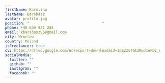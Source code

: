 ```yaml
---
firstName: Karolina
lastName: Barabasz
avatar: profile.jpg
position: "                                 "
phone: +48 669 981 288
email: kbarabasz95@gmail.com
city: Wroclaw
country: Poland
isFreelancer: true
cv: https://drive.google.com/uc?export=download&id=1pS2Z0T6CZRwdzAFDz_ozHXs8VPcHdDmv
socialMedia:
  twitter: ""
  github: ""
  instagram: ""
  facebook: ""
---
```

